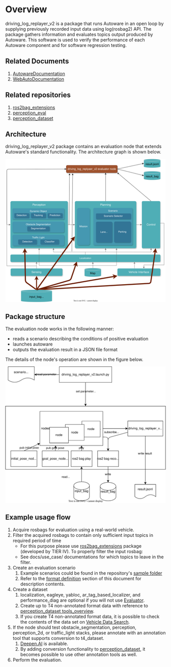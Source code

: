 # Overview

driving_log_replayer_v2 is a package that runs Autoware in an open loop by supplying previously recorded input data using log(rosbag2) API.
The package gathers information and evaluates topics output produced by Autoware.
This software is used to verify the performance of each Autoware component and for software regression testing.

## Related Documents

1. [AutowareDocumentation](https://autowarefoundation.github.io/autoware-documentation/main/)
2. [WebAutoDocumentation](https://docs.web.auto/)

## Related repositories

1. [ros2bag_extensions](https://github.com/tier4/ros2bag_extensions)
2. [perception_eval](https://github.com/tier4/autoware_perception_evaluation)
3. [perception_dataset](https://github.com/tier4/tier4_perception_dataset)

## Architecture

driving_log_replayer_v2 package contains an evaluation node that extends Autoware's standard functionality.
The architecture graph is shown below.

![architecture](images/architecture.drawio.svg)

## Package structure

The evaluation node works in the following manner:

- reads a scenario describing the conditions of positive evaluation
- launches autoware
- outputs the evaluation result in a JSON file format

The details of the node's operation are shown in the figure below.

![overview](images/overview.drawio.svg)

## Example usage flow

1. Acquire rosbags for evaluation using a real-world vehicle.
2. Filter the acquired rosbags to contain only sufficient input topics in required period of time
   - For this purpose please use [ros2bag_extensions](https://github.com/tier4/ros2bag_extensions) package (developed by TIER IV). To properly filter the input rosbag:
   - See docs/use_case/ documentations for which topics to leave in the filter.
3. Create an evaluation scenario
   1. Example scenarios could be found in the repository's [sample folder](https://github.com/tier4/driving_log_replayer_v2/tree/main/sample)
   2. Refer to the [format definition](../result_format/index.md) section of this document for description contents.
4. Create a dataset
   1. localization, eagleye, yabloc, ar_tag_based_localizer, and performance_diag are optional if you will not use [Evaluator](https://docs.web.auto/user-manuals/evaluator/introduction).
   2. Create up to T4 non-annotated format data with reference to [perception_dataset tools_overview](https://github.com/tier4/tier4_perception_dataset/blob/main/docs/tools_overview.md).
   3. If you create T4 non-annotated format data, it is possible to check the contents of the data set on [Vehicle Data Search](https://docs.web.auto/user-manuals/vehicle-data-search/quick-start#t4-dataset-%E3%81%AE%E5%8B%95%E7%94%BB%E8%A1%A8%E7%A4%BA).
5. If the node should test obstacle_segmentation, perception, perception_2d, or traffic_light stacks, please annotate with an annotation tool that supports conversion to t4_dataset.
   1. [Deepen.AI](https://www.deepen.ai/) is available.
   2. By adding conversion functionality to [perception_dataset](https://github.com/tier4/tier4_perception_dataset), it becomes possible to use other annotation tools as well.
6. Perform the evaluation.
